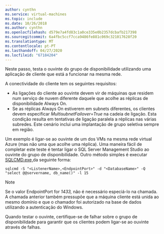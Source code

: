```yaml
---
author: cynthn
ms.service: virtual-machines
ms.topic: include
ms.date: 10/26/2018
ms.author: cynthn
ms.openlocfilehash: d579e7a4fd83c1a0ce335e0b2357dcbafb217398
ms.sourcegitcommit: 6a4fbc5ccf7cca9486fe881c069c321017628f20
ms.translationtype: MT
ms.contentlocale: pt-PT
ms.lasthandoff: 04/27/2020
ms.locfileid: "67184204"
---
```

Neste passo, testa o ouvinte do grupo de disponibilidade utilizando uma aplicação de cliente que está a funcionar na mesma rede.

A conectividade do cliente tem os seguintes requisitos:

* As ligações do cliente ao ouvinte devem vir de máquinas que residem num serviço de nuvem diferente daquele que acolhe as réplicas de disponibilidade Always On.
* Se as réplicas Always On estiverem em subnets diferentes, os clientes devem especificar *MultisubnetFailover=True* na cadeia de ligação. Esta condição resulta em tentativas de ligação paralela a réplicas nas várias subredes. Este cenário inclui uma implantação de grupo seletiva sempre em região.

Um exemplo é ligar-se ao ouvinte de um dos VMs na mesma rede virtual Azure (mas não uma que acolhe uma réplica). Uma maneira fácil de completar este teste é tentar ligar o SQL Server Management Studio ao ouvinte do grupo de disponibilidade. Outro método simples é executar [SQLCMD.exe,](https://technet.microsoft.com/library/ms162773.aspx)da seguinte forma:

    sqlcmd -S "<ListenerName>,<EndpointPort>" -d "<DatabaseName>" -Q "select @@servername, db_name()" -l 15

> [!NOTE]
> Se o valor EndpointPort for *1433,* não é necessário especiá-lo na chamada. A chamada anterior também pressupõe que a máquina cliente está unida ao mesmo domínio e que o chamador foi autorizado na base de dados utilizando a autenticação do Windows.
> 
> 

Quando testar o ouvinte, certifique-se de falhar sobre o grupo de disponibilidade para garantir que os clientes podem ligar-se ao ouvinte através de falhas.

